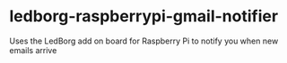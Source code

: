 # ledborg-raspberrypi-gmail-notifier
Uses the LedBorg add on board for Raspberry Pi to notify you when new emails arrive
